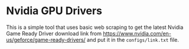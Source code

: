 # Nvidia GPU Drivers

This is a simple tool that uses basic web scraping to get the latest Nvidia Game Ready Driver download link from https://www.nvidia.com/en-us/geforce/game-ready-drivers/ and put it in the `configs/link.txt` file.
